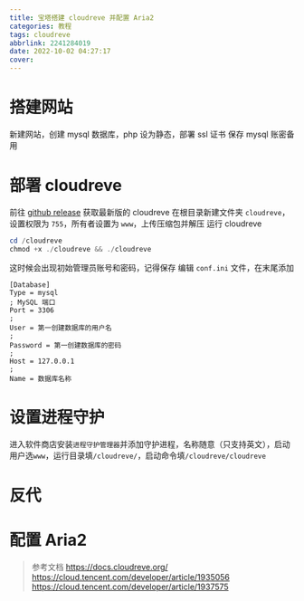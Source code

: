```yaml
---
title: 宝塔搭建 cloudreve 并配置 Aria2
categories: 教程
tags: cloudreve
abbrlink: 2241284019
date: 2022-10-02 04:27:17
cover:
---
```

# 搭建网站
新建网站，创建 mysql 数据库，php 设为静态，部署 ssl 证书
保存 mysql 账密备用
# 部署 cloudreve
前往 [github release](https://github.com/cloudreve/Cloudreve/releases/latest) 获取最新版的 cloudreve
在根目录新建文件夹 `cloudreve`，设置权限为 `755`，所有者设置为 `www`，上传压缩包并解压
运行 cloudreve
```powershell
cd /cloudreve
chmod +x ./cloudreve && ./cloudreve
```
这时候会出现初始管理员账号和密码，记得保存
编辑 `conf.ini` 文件，在末尾添加
```
[Database]
Type = mysql
; MySQL 端口
Port = 3306
; 
User = 第一创建数据库的用户名
; 
Password = 第一创建数据库的密码
; 
Host = 127.0.0.1
; 
Name = 数据库名称
```
# 设置进程守护
进入软件商店安装`进程守护管理器`并添加守护进程，名称随意（只支持英文），启动用户选`www`，运行目录填`/cloudreve/`，启动命令填`/cloudreve/cloudreve`
# 反代

# 配置 Aria2

>参考文档 https://docs.cloudreve.org/
https://cloud.tencent.com/developer/article/1935056
https://cloud.tencent.com/developer/article/1937575
